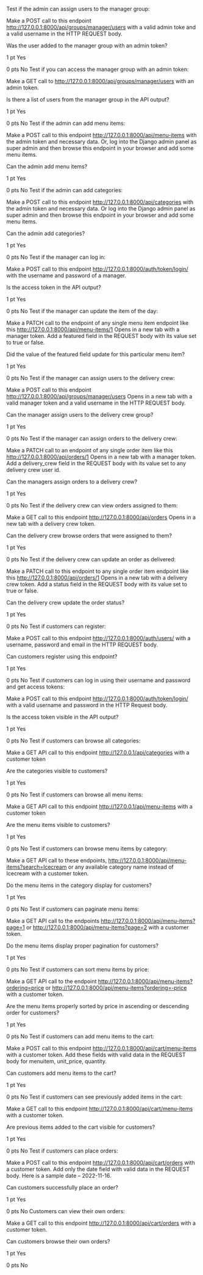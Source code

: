 Test if the admin can assign users to the manager group:

Make a POST call to this endpoint http://127.0.0.1:8000/api/groups/manager/users with a valid admin toke and a valid username in the HTTP REQUEST body. 

Was the user added to the manager group with an admin token? 


1 pt
Yes

0 pts
No
 Test if you can access the manager group with an admin token:

Make a GET call to http://127.0.0.1:8000/api/groups/manager/users with an admin token. 

Is there a list of users from the manager group in the API output?


1 pt
Yes

0 pts
No
Test if the admin can add menu items:

Make a POST call to this endpoint http://127.0.0.1:8000/api/menu-items with the admin token and necessary data. Or, log into the Django admin panel as super admin and then browse this endpoint in your browser and add some menu items. 

Can the admin add menu items?  


1 pt
Yes

0 pts
No
Test if the admin can add categories:

Make a POST call to this endpoint http://127.0.0.1:8000/api/categories with the admin token and necessary data. Or log into the Django admin panel as super admin and then browse this endpoint in your browser and add some menu items.

Can the admin add categories?         


1 pt
Yes

0 pts
No
Test if the manager can log in:

Make a POST call to this endpoint  http://127.0.0.1:8000/auth/token/login/ with the username and password of a manager.

Is the access token in the API output?        


1 pt
Yes

0 pts
No
Test if the manager can update the item of the day:

Make a PATCH call to the endpoint of any single menu item endpoint like this http://127.0.0.1:8000/api/menu-items/1 Opens in a new tab with a manager token. Add a featured field in the REQUEST body with its value set to true or false. 

Did the value of the featured field update for this particular menu item?


1 pt
Yes

0 pts
No
Test if the manager can assign users to the delivery crew:

Make a POST call to this endpoint http://127.0.0.1:8000/api/groups/manager/users Opens in a new tab with a valid manager token and a valid username in the HTTP REQUEST body. 

Can the manager assign users to the delivery crew group? 


1 pt
Yes

0 pts
No
Test if the manager can assign orders to the delivery crew:

Make a PATCH call to an endpoint of any single order item like this  http://127.0.0.1:8000/api/orders/1 Opens in a new tab with a manager token. Add a delivery_crew field in the REQUEST body with its value set to any delivery crew user id.

Can the managers assign orders to a delivery crew?          


1 pt
Yes

0 pts
No
Test if the delivery crew can view orders assigned to them:

Make a GET call to this endpoint http://127.0.0.1:8000/api/orders Opens in a new tab with a delivery crew token.

Can the delivery crew browse orders that were assigned to them?         


1 pt
Yes

0 pts
No
Test if the delivery crew can update an order as delivered:

Make a PATCH call to this endpoint to any single order item endpoint like this http://127.0.0.1:8000/api/orders/1 Opens in a new tab with a delivery crew token. Add a status field in the REQUEST body with its value set to true or false.

Can the delivery crew update the order status?        


1 pt
Yes

0 pts
No
Test if customers can register:

Make a POST call to this endpoint http://127.0.0.1:8000/auth/users/ with a username, password and email in the HTTP REQUEST body.

Can customers register using this endpoint?

          


1 pt
Yes

0 pts
No
Test if customers can log in using their username and password and get access tokens:

 Make a POST call to this endpoint http://127.0.0.1:8000/auth/token/login/ with a valid username and password in the HTTP Request body.    

 Is the access token visible in the API output?         


1 pt
Yes

0 pts
No
Test if customers can browse all categories:

Make a GET API call to this endpoint http://127.0.0.1/api/categories with a customer token

Are the categories visible to customers?         


1 pt
Yes

0 pts
No
Test if customers can browse all menu items:

Make a GET API call to this endpoint http://127.0.0.1/api/menu-items with a customer token

Are the menu items visible to customers?          


1 pt
Yes

0 pts
No
Test if customers can browse menu items by category:

Make a GET API call to these endpoints, http://127.0.0.1:8000/api/menu-items?search=Icecream or any available category name instead of Icecream with a customer token.

Do the menu items in the category display for customers?


1 pt
Yes

0 pts
No
Test if customers can paginate menu items:

Make a GET API call to the endpoints http://127.0.0.1:8000/api/menu-items?page=1 or http://127.0.0.1:8000/api/menu-items?page=2 with a customer token.

Do the menu items display proper pagination for customers?        


1 pt
Yes

0 pts
No
Test if customers can sort menu items by price:

Make a GET API call to the endpoint http://127.0.0.1:8000/api/menu-items?ordering=price or http://127.0.0.1:8000/api/menu-items?ordering=-price with a customer token.

Are the menu items properly sorted by price in ascending or descending order for customers?         


1 pt
Yes

0 pts
No
Test if customers can add menu items to the cart:

Make a POST call to this endpoint http://127.0.0.1:8000/api/cart/menu-items with a customer token. Add these fields with valid data in the REQUEST body for menuitem, unit_price, quantity.

Can customers add menu items to the cart?        


1 pt
Yes

0 pts
No
Test if customers can see previously added items in the cart:

Make a GET call to this endpoint http://127.0.0.1:8000/api/cart/menu-items with a customer token. 

Are previous items added to the cart visible for customers?            


1 pt
Yes

0 pts
No
Test if customers can place orders:

Make a POST call to this endpoint http://127.0.0.1:8000/api/cart/orders with a customer token. Add only the date field with valid data in the REQUEST body. Here is a sample date – 2022-11-16.

Can customers successfully place an order?          


1 pt
Yes

0 pts
No
Customers can view their own orders:

Make a GET call to this endpoint http://127.0.0.1:8000/api/cart/orders with a customer token. 

Can customers browse their own orders?         


1 pt
Yes

0 pts
No